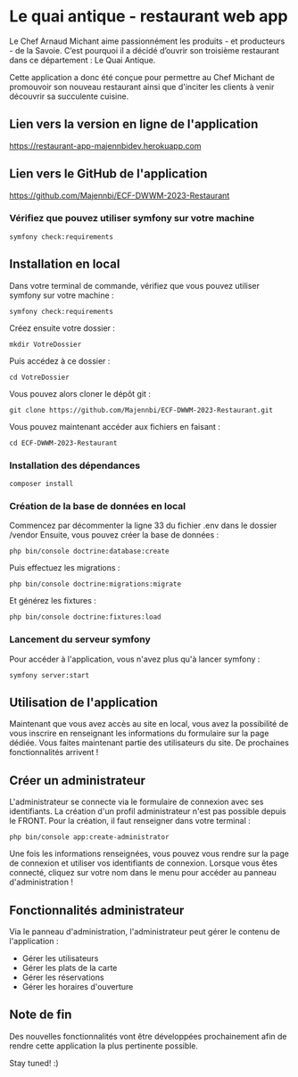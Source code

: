 
# Le quai antique - restaurant web app

Le Chef Arnaud Michant aime passionnément les produits - et producteurs - de la Savoie.
C’est pourquoi il a décidé d’ouvrir son troisième restaurant dans ce département : Le Quai Antique.

Cette application a donc été conçue pour permettre au Chef Michant de promouvoir son nouveau restaurant ainsi que d'inciter les clients à venir découvrir sa succulente cuisine. 


## Lien vers la version en ligne de l'application

https://restaurant-app-majennbidev.herokuapp.com
## Lien vers le GitHub de l'application

https://github.com/Majennbi/ECF-DWWM-2023-Restaurant
### Vérifiez que pouvez utiliser symfony sur votre machine

    symfony check:requirements
## Installation en local

Dans votre terminal de commande, vérifiez que vous pouvez utiliser symfony sur votre machine :

    symfony check:requirements

Créez ensuite votre dossier : 

    mkdir VotreDossier

Puis accédez à ce dossier : 

    cd VotreDossier

Vous pouvez alors cloner le dépôt git : 

    git clone https://github.com/Majennbi/ECF-DWWM-2023-Restaurant.git

Vous pouvez maintenant accéder aux fichiers en faisant : 

    cd ECF-DWWM-2023-Restaurant
### Installation des dépendances

    composer install
### Création de la base de données en local

Commencez par décommenter la ligne 33 du fichier .env dans le dossier /vendor
Ensuite, vous pouvez créer la base de données :

    php bin/console doctrine:database:create

Puis effectuez les migrations : 

    php bin/console doctrine:migrations:migrate

Et générez les fixtures : 

    php bin/console doctrine:fixtures:load
### Lancement du serveur symfony

Pour accéder à l'application, vous n'avez plus qu'à lancer symfony :

    symfony server:start
## Utilisation de l'application

Maintenant que vous avez accès au site en local, vous avez la possibilité de vous inscrire en renseignant les informations du formulaire sur la page dédiée. Vous faites maintenant partie des utilisateurs du site. De prochaines fonctionnalités arrivent !
## Créer un administrateur

L'administrateur se connecte via le formulaire de connexion avec ses identifiants. La création d'un profil administrateur n'est pas possible depuis le FRONT. 
Pour la création, il faut renseigner dans votre terminal : 

    php bin/console app:create-administrator

Une fois les informations renseignées, vous pouvez vous rendre sur la page de connexion et utiliser vos identifiants de connexion. 
Lorsque vous êtes connecté, cliquez sur votre nom dans le menu pour accéder au panneau d'administration ! 
## Fonctionnalités administrateur

Via le panneau d'administration, l'administrateur peut gérer le contenu de l'application : 

- Gérer les utilisateurs
- Gérer les plats de la carte
- Gérer les réservations
- Gérer les horaires d'ouverture
## Note de fin

Des nouvelles fonctionnalités vont être développées prochainement afin de rendre cette application la plus pertinente possible. 

Stay tuned! :) 